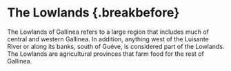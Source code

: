 # The Lowlands {.breakbefore}

The Lowlands of Gallinea refers to a large region that includes much of central and western Gallinea.
In addition, anything west of the Luisante River or along its banks, south of Guéve, is considered part of the Lowlands.
The Lowlands are agricultural provinces that farm food for the rest of Gallinea.

